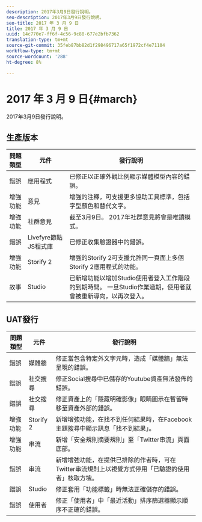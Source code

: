 ```yaml
---
description: 2017年3月9日發行說明。
seo-description: 2017年3月9日發行說明。
seo-title: 2017 年 3 月 9 日
title: 2017 年 3 月 9 日
uuid: 14c770e7-ff6f-4c56-9c88-677e2bfb7362
translation-type: tm+mt
source-git-commit: 35feb87bb82d1f298496717a65f1972cf4e71104
workflow-type: tm+mt
source-wordcount: '288'
ht-degree: 8%

---
```



# 2017 年 3 月 9 日{#march}

2017年3月9日發行說明。

## 生產版本

| **問題類型** | **元件** | **發行說明** |
|---|---|---|
| 錯誤 | 應用程式 | 已修正以正確外觀比例顯示媒體模型內容的錯誤。 |
| 增強功能 | 意見 | 增強的注釋，可支援更多協助工具標準，包括字型顏色和替代文字。 |
| 增強功能 | 社群意見 | 截至3月9日。 2017年社群意見將會是唯讀模式。 |
| 錯誤 | Livefyre節點JS程式庫 | 已修正收集驗證器中的錯誤。 |
| 增強功能 | Storify 2 | 增強的Storify 2可支援允許同一頁面上多個Storify 2應用程式的功能。 |
| 故事 | Studio | 已新增功能以增加Studio使用者登入工作階段的到期時間。 一旦Studio作業過期，使用者就會被重新導向，以再次登入。 |

## UAT發行

| **問題類型** | **元件** | **發行說明** |
|---|---|---|
| 錯誤 | 媒體牆 | 修正當包含特定外文字元時，造成「媒體牆」無法呈現的錯誤。 |
| 錯誤 | 社交搜尋 | 修正Social搜尋中已儲存的Youtube資產無法發佈的錯誤。 |
| 錯誤 | 社交搜尋 | 修正資產上的「隱藏明確影像」眼睛圖示在暫留時移至資產外部的錯誤。 |
| 增強功能 | Storify 2 | 新增增強功能，在找不到任何結果時，在Facebook主題搜尋中顯示訊息「找不到結果」。 |
| 增強功能 | 串流 | 新增「安全規則摘要規則」至「Twitter串流」頁面底部。 |
| 錯誤 | 串流 | 新增增強功能，在提供已排除的作者時，可在Twitter串流規則上以視覺方式停用「已驗證的使用者」核取方塊。 |
| 錯誤 | Studio | 修正套用「功能標籤」時無法正確儲存的錯誤。 |
| 錯誤 | 使用者 | 修正「使用者」中「最近活動」排序篩選器顯示順序不正確的錯誤。 |

